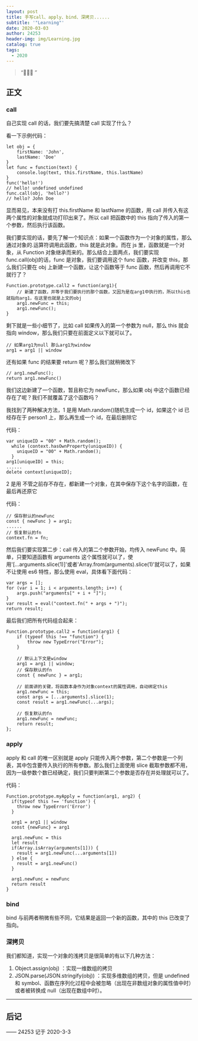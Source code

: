 ```yaml
---
layout: post
title: 手写call、apply、bind、深拷贝......
subtitle: '"Learning"'
date: 2020-03-03
author: 24253
header-img: img/Learning.jpg
catalog: true
tags:
  - 2020
---
```


> “🙉🙉🙉 ”

## 正文

### call

自己实现 call 的话，我们要先搞清楚 call 实现了什么？

看一下示例代码：

```
let obj = {
    firstName: 'John',
    lastName: 'Doe'
}
let func = function(text) {
    console.log(text, this.firstName, this.lastName)
}
func('hello!')
// hello! undefined undefined
func.call(obj, 'hello?')
// hello? John Doe
```

显而易见，本来没有打 this.firstName 和 lastName 的函数，用 call 并传入有这两个属性的对象就成功打印出来了。所以 call 把函数中的 this 指向了传入的第一个参数，然后执行该函数。

我们要实现的话，要先了解一个知识点：如果一个函数作为一个对象的属性，那么通过对象的.运算符调用此函数，this 就是此对象。而在 js 里，函数就是一个对象，从 Function 对象继承而来的。那么结合上面两点，我们要实现 func.call(obj)的话，func 是对象，我们要调用这个 func 函数，并改变 this，那么我们只要在 obj 上新建一个函数，让这个函数等于 func 函数，然后再调用它不就行了？

```
Function.prototype.call2 = function(arg1){
    // 新建了函数，并等于我们要执行的那个函数，又因为是在arg1中执行的，所以this也就指向arg1，在这里也就是上文的obj
    arg1.newFunc = this;
    arg1.newFunc();
}
```

剩下就是一些小细节了，比如 call 如果传入的第一个参数为 null，那么 this 就会指向 window，那么我们只要在前面定义以下就可以了。

```
// 如果arg1为null 那么arg1为window
arg1 = arg1 || window
```

还有如果 func 的结果要 return 呢？那么我们就稍微改下

```
// arg1.newFunc();
return arg1.newFunc()
```

我们这边新建了一个函数，暂且称它为 newFunc，那么如果 obj 中这个函数已经存在了呢？我们不就覆盖了这个函数吗？

我找到了两种解决方法，1 是用 Math.random()随机生成一个 id，如果这个 id 已经存在于 person1 上，那么再生成一个 id，在最后删除它

代码：

```
var uniqueID = "00" + Math.random();
  while (context.hasOwnProperty(uniqueID)) {
    uniqueID = "00" + Math.random();
  }
arg1[uniqueID] = this;
......
delete context[uniqueID];
```

2 是用 不管之前存不存在，都新建一个对象，在其中保存下这个名字的函数，在最后再还原它

代码：

```
// 保存默认的newFunc
const { newFunc } = arg1;
......
// 恢复默认的fn
context.fn = fn;

```

然后我们要实现第二步：call 传入的第二个参数开始，均传入 newFunc 中。简单，只要知道函数有 arguments 这个属性就可以了，使用'[...arguments.slice(1)]'或者'Array.from(arguments).slice(1)'就可以了，如果不让使用 es6 特性，那么使用 eval，具体看下面代码：

```
var args = [];
for (var i = 1; i < arguments.length; i++) {
    args.push("arguments[" + i + "]");
}
var result = eval("context.fn(" + args + ")");
return result;
```

最后我们把所有代码组合起来：

```
Function.prototype.call2 = function(arg1) {
    if (typeof this !== "function") {
        throw new TypeError("Error");
    }

    // 默认上下文是window
    arg1 = arg1 || window;
    // 保存默认的fn
    const { newFunc } = arg1;

    // 前面讲的关键，将函数本身作为对象context的属性调用，自动绑定this
    arg1.newFunc = this;
    const args = [...arguments].slice(1);
    const result = arg1.newFunc(...args);

    // 恢复默认的fn
    arg1.newFunc = newFunc;
    return result;
};
```

### apply

apply 和 call 的唯一区别就是 apply 只能传入两个参数，第二个参数是一个列表，其中包含要传入执行的所有参数。那么我们上面使用 slice 截取参数都不用，因为一级参数个数已经确定，我们只要判断第二个参数是否存在并处理就可以了。

代码：

```
Function.prototype.myApply = function(arg1, arg2) {
  if(typeof this !== 'function') {
    throw new TypeError('Error')
  }

  arg1 = arg1 || window
  const {newFunc} = arg1

  arg1.newFunc = this
  let result
  if(Array.isArray(arguments[1])) {
    result = arg1.newFunc(...arguments[1])
  } else {
    result = arg1.newFunc()
  }

  arg1.newFunc = newFunc
  return result
}
```

### bind

bind 与前两者稍微有些不同，它结果是返回一个新的函数，其中的 this 已改变了指向。

### 深拷贝

我们都知道，实现一个对象的浅拷贝是很简单的有以下几种方法：

1. Object.assign(obj) ：实现一维数组的拷贝
2. JSON.parse(JSON.stringify(obj)) ：实现多维数组的拷贝，但是 undefined 和 symbol、函数在序列化过程中会被忽略（出现在非数组对象的属性值中时）或者被转换成 null（出现在数组中时）。

---

<script>console.log('awww!')</script>

## 后记

—— 24253 记于 2020-3-3
